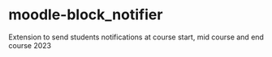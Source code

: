 # moodle-block_notifier
Extension to send students notifications at course start, mid course and end course
2023
